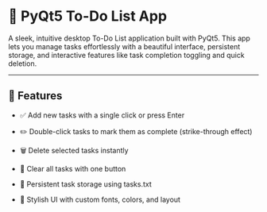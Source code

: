# 📝 PyQt5 To-Do List App
A sleek, intuitive desktop To-Do List application built with PyQt5. This app lets you manage tasks effortlessly with a beautiful interface, persistent storage, and interactive features like task completion toggling and quick deletion.

---

## 🚀 Features
- ✅ Add new tasks with a single click or press Enter

- ✏️ Double-click tasks to mark them as complete (strike-through effect)

- 🗑️ Delete selected tasks instantly

- 🧹 Clear all tasks with one button

- 💾 Persistent task storage using tasks.txt

- 🎨 Stylish UI with custom fonts, colors, and layout
